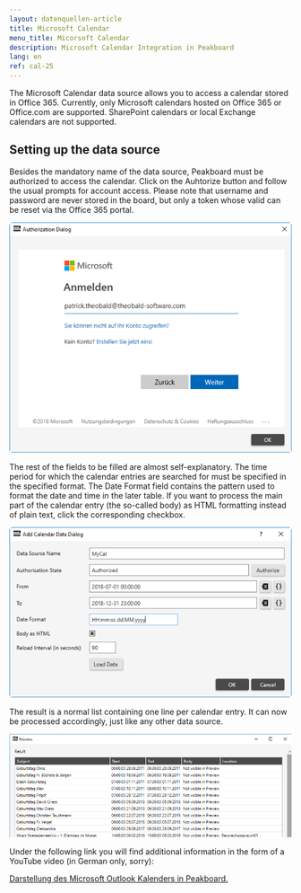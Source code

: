 ```yaml
---
layout: datenquellen-article
title: Microsoft Calendar
menu_title: Micorsoft Calendar
description: Microsoft Calendar Integration in Peakboard
lang: en
ref: cal-25
---
```

The Microsoft Calendar data source allows you to access a calendar stored in Office 365. Currently, only Microsoft calendars hosted on Office 365 or Office.com are supported. SharePoint calendars or local Exchange calendars are not supported.

## Setting up the data source

Besides the mandatory name of the data source, Peakboard must be authorized to access the calendar. Click on the Auhtorize button and follow the usual prompts for account access. Please note that username and password are never stored in the board, but only a token whose valid can be reset via the Office 365 portal.

![image_1](/assets/images/data-sources/mscal/calendar-authorize.png)

The rest of the fields to be filled are almost self-explanatory. The time period for which the calendar entries are searched for must be specified in the specified format. The Date Format field contains the pattern used to format the date and time in the later table. If you want to process the main part of the calendar entry (the so-called body) as HTML formatting instead of plain text, click the corresponding checkbox.


![image_1](/assets/images/data-sources/mscal/calendar-maindialog.png)

The result is a normal list containing one line per calendar entry. It can now be processed accordingly, just like any other data source.

![image_1](/assets/images/data-sources/mscal/calendar-entries.png)

Under the following link you will find additional information in the form of a YouTube video (in German only, sorry):

[Darstellung des Microsoft Outlook Kalenders in Peakboard.](https://www.youtube.com/watch?v=0LsEXH9-r7s)

